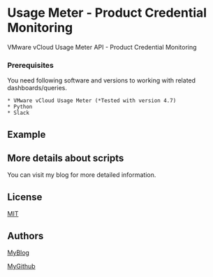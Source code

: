 # Usage Meter - Product Credential Monitoring
VMware vCloud Usage Meter API - Product Credential Monitoring


### Prerequisites

You need following software and versions to working with related dashboards/queries.

```
* VMware vCloud Usage Meter (*Tested with version 4.7)
* Python
* Slack
```
## Example



## More details about scripts

You can visit my blog for more detailed information.




## License

[MIT](https://github.com/vmbro/Usage-Meter-Credential-Monitoring/blob/main/LICENSE)

## Authors


[MyBlog](https://vmbro.com/)

[MyGithub](https://github.com/vmbro)
